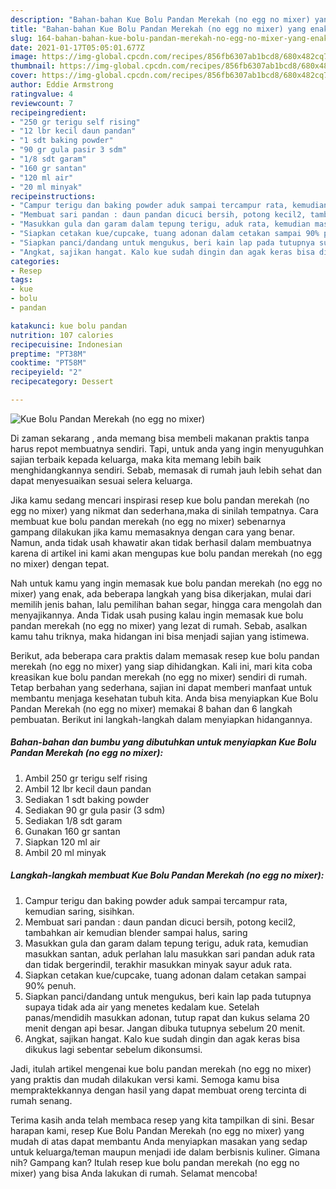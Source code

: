 ```yaml
---
description: "Bahan-bahan Kue Bolu Pandan Merekah (no egg no mixer) yang enak Untuk Jualan"
title: "Bahan-bahan Kue Bolu Pandan Merekah (no egg no mixer) yang enak Untuk Jualan"
slug: 164-bahan-bahan-kue-bolu-pandan-merekah-no-egg-no-mixer-yang-enak-untuk-jualan
date: 2021-01-17T05:05:01.677Z
image: https://img-global.cpcdn.com/recipes/856fb6307ab1bcd8/680x482cq70/kue-bolu-pandan-merekah-no-egg-no-mixer-foto-resep-utama.jpg
thumbnail: https://img-global.cpcdn.com/recipes/856fb6307ab1bcd8/680x482cq70/kue-bolu-pandan-merekah-no-egg-no-mixer-foto-resep-utama.jpg
cover: https://img-global.cpcdn.com/recipes/856fb6307ab1bcd8/680x482cq70/kue-bolu-pandan-merekah-no-egg-no-mixer-foto-resep-utama.jpg
author: Eddie Armstrong
ratingvalue: 4
reviewcount: 7
recipeingredient:
- "250 gr terigu self rising"
- "12 lbr kecil daun pandan"
- "1 sdt baking powder"
- "90 gr gula pasir 3 sdm"
- "1/8 sdt garam"
- "160 gr santan"
- "120 ml air"
- "20 ml minyak"
recipeinstructions:
- "Campur terigu dan baking powder aduk sampai tercampur rata, kemudian saring, sisihkan."
- "Membuat sari pandan : daun pandan dicuci bersih, potong kecil2, tambahkan air kemudian blender sampai halus, saring"
- "Masukkan gula dan garam dalam tepung terigu, aduk rata, kemudian masukkan santan, aduk perlahan lalu masukkan sari pandan aduk rata dan tidak bergerindil, terakhir masukkan minyak sayur aduk rata."
- "Siapkan cetakan kue/cupcake, tuang adonan dalam cetakan sampai 90% penuh."
- "Siapkan panci/dandang untuk mengukus, beri kain lap pada tutupnya supaya tidak ada air yang menetes kedalam kue. Setelah panas/mendidih masukkan adonan, tutup rapat dan kukus selama 20 menit dengan api besar. Jangan dibuka tutupnya sebelum 20 menit."
- "Angkat, sajikan hangat. Kalo kue sudah dingin dan agak keras bisa dikukus lagi sebentar sebelum dikonsumsi."
categories:
- Resep
tags:
- kue
- bolu
- pandan

katakunci: kue bolu pandan 
nutrition: 107 calories
recipecuisine: Indonesian
preptime: "PT38M"
cooktime: "PT58M"
recipeyield: "2"
recipecategory: Dessert

---
```



![Kue Bolu Pandan Merekah (no egg no mixer)](https://img-global.cpcdn.com/recipes/856fb6307ab1bcd8/680x482cq70/kue-bolu-pandan-merekah-no-egg-no-mixer-foto-resep-utama.jpg)

Di zaman  sekarang , anda memang bisa membeli makanan praktis tanpa harus repot membuatnya sendiri. Tapi, untuk anda yang ingin menyuguhkan sajian terbaik kepada keluarga, maka kita memang lebih baik menghidangkannya sendiri. Sebab, memasak di rumah jauh lebih sehat dan dapat menyesuaikan sesuai selera keluarga.

Jika kamu sedang mencari inspirasi resep kue bolu pandan merekah (no egg no mixer) yang nikmat dan sederhana,maka di sinilah tempatnya. Cara membuat kue bolu pandan merekah (no egg no mixer)  sebenarnya gampang dilakukan jika kamu memasaknya dengan cara yang benar. Namun, anda tidak usah khawatir akan tidak berhasil dalam membuatnya 
karena di artikel ini kami akan mengupas kue bolu pandan merekah (no egg no mixer) dengan tepat.  



Nah untuk kamu yang ingin memasak kue bolu pandan merekah (no egg no mixer) yang enak, ada beberapa langkah yang bisa dikerjakan, mulai dari memilih jenis bahan, lalu pemilihan bahan segar, hingga cara mengolah dan menyajikannya. Anda Tidak usah pusing kalau ingin memasak kue bolu pandan merekah (no egg no mixer) yang lezat di rumah. Sebab, asalkan kamu  tahu triknya, maka hidangan ini bisa menjadi sajian yang istimewa.

Berikut, ada beberapa cara praktis  dalam memasak resep kue bolu pandan merekah (no egg no mixer) yang siap dihidangkan. Kali ini, mari kita coba kreasikan kue bolu pandan merekah (no egg no mixer) sendiri di rumah. Tetap berbahan yang sederhana, sajian ini dapat memberi manfaat untuk membantu menjaga kesehatan tubuh kita. Anda bisa menyiapkan Kue Bolu Pandan Merekah (no egg no mixer) memakai 8 bahan dan 6 langkah pembuatan. Berikut ini langkah-langkah dalam menyiapkan hidangannya.

<!--inarticleads1-->

##### Bahan-bahan dan bumbu yang dibutuhkan untuk menyiapkan Kue Bolu Pandan Merekah (no egg no mixer):

1. Ambil 250 gr terigu self rising
1. Ambil 12 lbr kecil daun pandan
1. Sediakan 1 sdt baking powder
1. Sediakan 90 gr gula pasir (3 sdm)
1. Sediakan 1/8 sdt garam
1. Gunakan 160 gr santan
1. Siapkan 120 ml air
1. Ambil 20 ml minyak




<!--inarticleads2-->

##### Langkah-langkah membuat Kue Bolu Pandan Merekah (no egg no mixer):

1. Campur terigu dan baking powder aduk sampai tercampur rata, kemudian saring, sisihkan.
1. Membuat sari pandan : daun pandan dicuci bersih, potong kecil2, tambahkan air kemudian blender sampai halus, saring
1. Masukkan gula dan garam dalam tepung terigu, aduk rata, kemudian masukkan santan, aduk perlahan lalu masukkan sari pandan aduk rata dan tidak bergerindil, terakhir masukkan minyak sayur aduk rata.
1. Siapkan cetakan kue/cupcake, tuang adonan dalam cetakan sampai 90% penuh.
1. Siapkan panci/dandang untuk mengukus, beri kain lap pada tutupnya supaya tidak ada air yang menetes kedalam kue. Setelah panas/mendidih masukkan adonan, tutup rapat dan kukus selama 20 menit dengan api besar. Jangan dibuka tutupnya sebelum 20 menit.
1. Angkat, sajikan hangat. Kalo kue sudah dingin dan agak keras bisa dikukus lagi sebentar sebelum dikonsumsi.




Jadi, itulah artikel mengenai  kue bolu pandan merekah (no egg no mixer)  yang praktis dan mudah dilakukan versi kami. Semoga kamu bisa mempraktekkannya dengan hasil yang dapat membuat oreng tercinta di rumah senang. 

Terima kasih anda telah membaca resep yang kita tampilkan di sini. Besar harapan kami, resep  Kue Bolu Pandan Merekah (no egg no mixer) yang mudah di atas dapat membantu Anda menyiapkan masakan yang sedap untuk keluarga/teman maupun menjadi ide dalam berbisnis kuliner. Gimana nih? Gampang kan? Itulah resep kue bolu pandan merekah (no egg no mixer) yang bisa Anda lakukan di rumah. Selamat mencoba!

